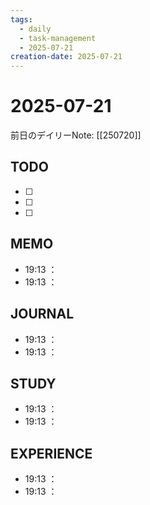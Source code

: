 ```yaml
---
tags:
  - daily
  - task-management
  - 2025-07-21
creation-date: 2025-07-21
---
```


# 2025-07-21

 

前日のデイリーNote: [[250720]]
## TODO
- [ ] 
- [ ] 
- [ ] 

## MEMO
- 19:13 ：
- 19:13 ：

## JOURNAL
- 19:13 ：
- 19:13 ：

## STUDY
- 19:13 ：
- 19:13 ：

## EXPERIENCE
- 19:13 ：
- 19:13 ：